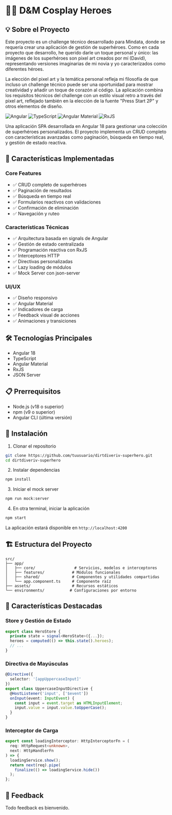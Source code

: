 # 🦸‍♂️ D&M Cosplay Heroes

## 💡 Sobre el Proyecto

Este proyecto es un challenge técnico desarrollado para Mindata, donde se requería crear una aplicación de gestión de superhéroes. Como en cada proyecto que desarrollo, he querido darle un toque personal y único: las imágenes de los superhéroes son pixel art creados por mí (David), representando versiones imaginarias de mi novia y yo caracterizados como diferentes héroes.

La elección del pixel art y la temática personal refleja mi filosofía de que incluso un challenge técnico puede ser una oportunidad para mostrar creatividad y añadir un toque de corazón al código. La aplicación combina los requisitos técnicos del challenge con un estilo visual retro a través del pixel art, reflejado también en la elección de la fuente "Press Start 2P" y otros elementos de diseño.

![Angular](https://img.shields.io/badge/Angular-18-DD0031?style=for-the-badge&logo=angular) 
![TypeScript](https://img.shields.io/badge/TypeScript-007ACC?style=for-the-badge&logo=typescript&logoColor=white)
![Angular Material](https://img.shields.io/badge/Material-18-3f51b5?style=for-the-badge&logo=angular)
![RxJS](https://img.shields.io/badge/RxJS-B7178C?style=for-the-badge&logo=reactivex&logoColor=white)

Una aplicación SPA desarrollada en Angular 18 para gestionar una colección de superhéroes personalizados. El proyecto implementa un CRUD completo con características avanzadas como paginación, búsqueda en tiempo real, y gestión de estado reactiva.

## 🚀 Características Implementadas

### Core Features
- ✅ CRUD completo de superhéroes
- ✅ Paginación de resultados
- ✅ Búsqueda en tiempo real
- ✅ Formularios reactivos con validaciones
- ✅ Confirmación de eliminación
- ✅ Navegación y ruteo

### Características Técnicas
- ✅ Arquitectura basada en signals de Angular
- ✅ Gestión de estado centralizada
- ✅ Programación reactiva con RxJS
- ✅ Interceptores HTTP
- ✅ Directivas personalizadas
- ✅ Lazy loading de módulos
- ✅ Mock Server con json-server

### UI/UX
- ✅ Diseño responsivo
- ✅ Angular Material
- ✅ Indicadores de carga
- ✅ Feedback visual de acciones
- ✅ Animaciones y transiciones

## 🛠️ Tecnologías Principales

- Angular 18
- TypeScript
- Angular Material
- RxJS
- JSON Server

## 📋 Prerrequisitos

- Node.js (v18 o superior)
- npm (v9 o superior)
- Angular CLI (última versión)

## 🔧 Instalación

1. Clonar el repositorio
```bash
git clone https://github.com/tuusuario/dirtdiveriv-superhero.git
cd dirtdiveriv-superhero
```

2. Instalar dependencias
```bash
npm install
```

3. Iniciar el mock server
```bash
npm run mock:server
```

4. En otra terminal, iniciar la aplicación
```bash
npm start
```

La aplicación estará disponible en `http://localhost:4200`

## 🏗️ Estructura del Proyecto

```
src/
├── app/
│   ├── core/                 # Servicios, modelos e interceptores
│   ├── features/            # Módulos funcionales
│   ├── shared/              # Componentes y utilidades compartidas
│   └── app.component.ts     # Componente raíz
├── assets/                  # Recursos estáticos
└── environments/           # Configuraciones por entorno
```

## 🌟 Características Destacadas

### Store y Gestión de Estado
```typescript
export class HeroStore {
  private state = signal<HeroState>({...});
  heroes = computed(() => this.state().heroes);
  // ...
}
```

### Directiva de Mayúsculas
```typescript
@Directive({
  selector: '[appUppercaseInput]'
})
export class UppercaseInputDirective {
  @HostListener('input', ['$event'])
  onInput(event: InputEvent) {
    const input = event.target as HTMLInputElement;
    input.value = input.value.toUpperCase();
  }
}
```

### Interceptor de Carga
```typescript
export const loadingInterceptor: HttpInterceptorFn = (
  req: HttpRequest<unknown>,
  next: HttpHandlerFn
) => {
  loadingService.show();
  return next(req).pipe(
    finalize(() => loadingService.hide())
  );
};
```

## 🤝 Feedback

Todo feedback es bienvenido.

